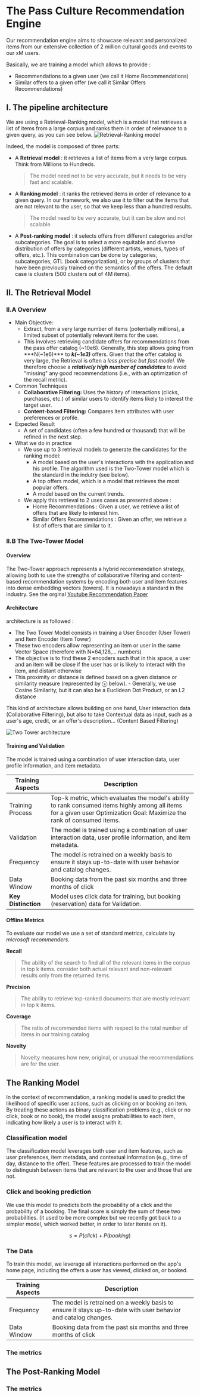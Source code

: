 # The Pass Culture Recommendation Engine

Our recommendation engine aims to showcase relevant and personalized items from our extensive collection of 2 million cultural goods and events to our xM users.

Basically, we are training a model which allows to provide :
* Recommendations to a given user (we call it Home Recommendations)
* Similar offers to a given offer (we call it Similar Offers Recommendations)



## I. The pipeline architecture

We are using a Retrieval-Ranking model, which is a model that retrieves a list of items from a large corpus and ranks them in order of relevance to a given query, as you can see below.
![Retrieval-Ranking model](assets/retrieval-ranking-architecture.png)

Indeed, the model is composed of three parts:

* A **Retrieval model** : it retrieves a list of items from a very large corpus. Think from Millions to Hundreds.
    > The model need not to be very accurate, but it needs to be very fast and scalable.
* A **Ranking model** : it ranks the retrieved items in order of relevance to a given query. In our framework, we also use it to filter out the items that are not relevant to the user, so that we keep less than a hundred results.
    > The model need to be very accurate, but it can be slow and not scalable.
* A **Post-ranking model** : it selects offers from different categories and/or subcategories. The goal is to select a more equitable and diverse distribution of offers by categories (different artists, venues, types of offers, etc.). This combination can be done by categories, subcategories, GTL (book categorization), or by groups of clusters that have been previously trained on the semantics of the offers. The default case is clusters (500 clusters out of 4M items).


## II. The Retrieval Model

### II.A Overview

- Main Objective:
    - Extract, from a very large number of items (potentially millions), a limited subset of potentially relevant items for the user.
    - This involves retrieving candidate offers for recommendations from the pass offer catalog (~10e6). Generally, this step allows going from ***N(~1e6)*** to ***k(~1e3)*** offers. Given that the offer catalog is very large, the Retrieval is often a *less precise but fast model*. We therefore choose a ***relatively high number of candidates*** to avoid "missing" any good recommendations (i.e., with an optimization of the recall metric).
- Common Techniques
    - **Collaborative Filtering:** Uses the history of interactions (clicks, purchases, etc.) of similar users to identify items likely to interest the target user.
    - **Content-based Filtering:** Compares item attributes with user preferences or profile.
- Expected Result
    - A set of candidates (often a few hundred or thousand) that will be refined in the next step.
- What we do in practice
    - We use up to 3 retrieval models to generate the candidates for the ranking model:
        - A model based on the user's interactions with the application and his profile. The algorithm used is the Two-Tower model which is the standard in the indutry (see below).
        - A top offers model, which is a model that retrieves the most popular offers.
        - A model based on the current trends.
    - We apply this retrieval to 2 uses cases as presented above :
        - Home Recommendations : Given a user, we retrieve a list of offers that are likely to interest him.
        - Similar Offers Recommendations : Given an offer, we retrieve a list of offers that are similar to it.

### II.B The Two-Tower Model

#### Overview

The Two-Tower approach represents a hybrid recommendation strategy, allowing both to use
the strengths of collaborative filtering and content-based recommendation systems by encoding both user and item features into dense embedding vectors (towers).
It is nowadays a standard in the industry. See the orginal [Youtube Recommendation Paper](https://static.googleusercontent.com/media/research.google.com/fr//pubs/archive/45530.pdf)

#### Architecture

 architecture is as followed :

- The Two Tower Model consists in training a User Encoder (User Tower) and Item Encoder (Item Tower)
- These two encoders allow representing an item or user in the same Vector Space (therefore with N=64,128,... numbers)
- The objective is to find these 2 encoders such that in this space, a user and an item will be close if the user has or is likely to interact with the item, and distant otherwise
- This proximity or distance is defined based on a given distance or similarity measure (represented by ⓧ below). - Generally, we use Cosine Similarity, but it can also be a Euclidean Dot Product, or an L2 distance

This kind of architecture allows building on one hand, User interaction data (Collaborative Filtering), but also to take Contextual data as input, such as a user's age, credit, or an offer's description... (Content Based Filtering)

![Two Tower architecture](assets/tt-architecture.png)


#### Training and Validation

The model is trained using a combination of user interaction data, user profile information, and item metadata.

| Training Aspects | Description |
| --- | ----------- |
|Training Process| Top-k metric, which evaluates the model's ability to rank consumed items highly among all items for a given user Optimization Goal: Maximize the rank of consumed items. |
| Validation | The model is trained using a combination of user interaction data, user profile information, and item metadata. |
| Frequency | The model is retrained on a weekly basis to ensure it stays up-to-date with user behavior and catalog changes. |
|Data Window| Booking data from the past six months and three months of click |
|**Key Distinction**| Model uses click data for training, but booking (reservation) data for Validation.|

#### Offline Metrics
To evaluate our model we use a set of standard metrics, calculate by *microsoft recommenders*.

**Recall**
> The ability of the search to find all of the relevant items in the corpus in top k items.
consider both actual relevant and non-relevant results only from the returned items.

**Precision**
> The ability to retrieve top-ranked documents that are mostly relevant in top k items.

**Coverage**
> The ratio of recommended items with respect to
the total number of items in our training catalog

**Novelty**
>Novelty measures how new, original, or unusual the recommendations are for the user.

## The Ranking Model

In the context of recommendation, a ranking model is used to predict
the likelihood of specific user actions, such as clicking on or booking an item.
 By treating these actions as binary classification problems (e.g., click or no click, book or no book),
the model assigns probabilities to each item, indicating how likely a user is to interact with it.


### Classification model

The classification model leverages both user and item features,
such as user preferences, item metadata, and contextual information (e.g., time of day, distance to the offer).
These features are processed to train the model to distinguish between items
that are relevant to the user and those that are not.


### Click and booking prediction

We use this model to predicts both the probability of a click
and the probability of a booking.
The final score is simply the sum of these two probabilities.
 (it used to be more complex but we recently got back to a simpler model,
 which worked better, in order to later iterate on it).

 $$ s = P(click) + P(booking) $$

### The Data
To train this model, we leverage all interactions performed on the app's home page, including the offers a user has viewed, clicked on, or booked.

| Training Aspects | Description |
| --- | ----------- |
| Frequency | The model is retrained on a weekly basis to ensure it stays up-to-date with user behavior and catalog changes. |
|Data Window| Booking data from the past six months and three months of click |

### The metrics

## The Post-Ranking Model


### The metrics
